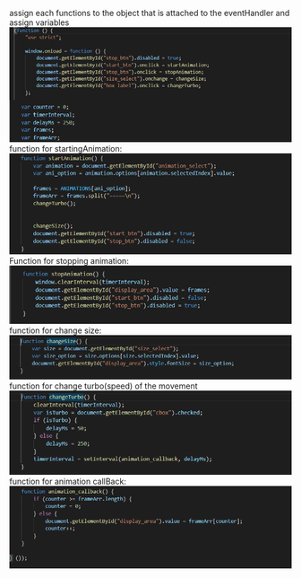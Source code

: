 assign each functions to the object that is attached to the eventHandler 
and assign variables
![first js file](https://github.com/hgebrekidan/cs445_labs/blob/main/lab4/first.png)
function for startingAnimation: 
![second js file](https://github.com/hgebrekidan/cs445_labs/blob/main/lab4/second.png)
Function for stopping animation: 
![third js file](https://github.com/hgebrekidan/cs445_labs/blob/main/lab4/third.png)
function for change size:
![fourth js file](https://github.com/hgebrekidan/cs445_labs/blob/main/lab4/fourth.png)
function for change turbo(speed) of the movement
![fifth js file](https://github.com/hgebrekidan/cs445_labs/blob/main/lab4/fifth.png)
function for animation callBack:
![sixth js file](https://github.com/hgebrekidan/cs445_labs/blob/main/lab4/sixth.png)
